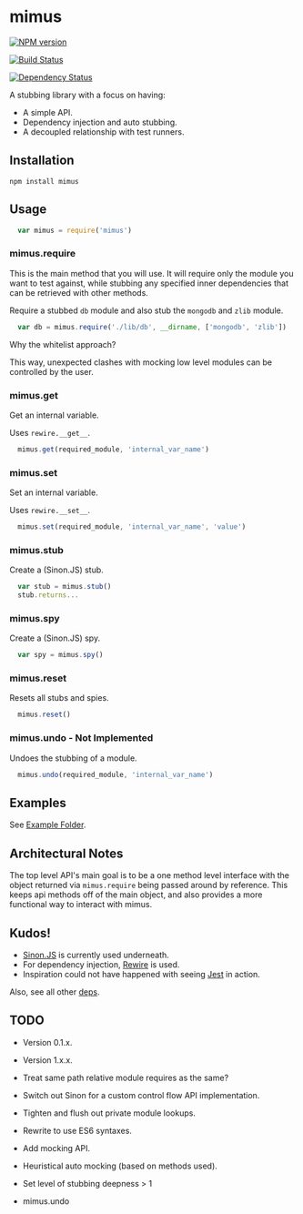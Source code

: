 mimus
=====

[![NPM version](https://badge.fury.io/js/mimus.svg)](http://badge.fury.io/js/mimus)

[![Build Status](https://drone.io/github.com/brentlintner/mimus/status.png)](https://drone.io/github.com/brentlintner/mimus/latest)

[![Dependency Status](https://david-dm.org/brentlintner/mimus.svg)](https://david-dm.org/brentlintner/mimus)

A stubbing library with a focus on having:

* A simple API.
* Dependency injection and auto stubbing.
* A decoupled relationship with test runners.

## Installation

    npm install mimus

## Usage

```javascript
  var mimus = require('mimus')
```

### mimus.require

This is the main method that you will use. It will require only the module
you want to test against, while stubbing any specified inner dependencies
that can be retrieved with other methods.

Require a stubbed `db` module and also stub the `mongodb` and `zlib` module.

```javascript
  var db = mimus.require('./lib/db', __dirname, ['mongodb', 'zlib'])
```
Why the whitelist approach?

This way, unexpected clashes with mocking low level modules can be controlled by the user.

### mimus.get

Get an internal variable.

Uses `rewire.__get__`.

```javascript
  mimus.get(required_module, 'internal_var_name')
```

### mimus.set

Set an internal variable.

Uses `rewire.__set__`.

```javascript
  mimus.set(required_module, 'internal_var_name', 'value')
```

### mimus.stub

Create a (Sinon.JS) stub.

```javascript
  var stub = mimus.stub()
  stub.returns...
```

### mimus.spy

Create a (Sinon.JS) spy.

```javascript
  var spy = mimus.spy()
```

### mimus.reset

Resets all stubs and spies.

```javascript
  mimus.reset()
```

### mimus.undo - Not Implemented

Undoes the stubbing of a module.

```javascript
  mimus.undo(required_module, 'internal_var_name')
```
## Examples

See [Example Folder](https://github.com/brentlintner/mimus/blob/master/example).

## Architectural Notes

The top level API's main goal is to be a one method level interface with the object
returned via `mimus.require` being passed around by reference. This keeps api methods off
of the main object, and also provides a more functional way to interact with mimus.

## Kudos!

* [Sinon.JS](http://sinonjs.org) is currently used underneath.
* For dependency injection, [Rewire](https://www.npmjs.org/package/rewire) is used.
* Inspiration could not have happened with seeing [Jest](http://facebook.github.io/jest/) in action.

Also, see all other [deps](https://github.com/brentlintner/mimus/blob/master/package.json).

## TODO

* Version 0.1.x.
* Version 1.x.x.

* Treat same path relative module requires as the same?
* Switch out Sinon for a custom control flow API implementation.
* Tighten and flush out private module lookups.
* Rewrite to use ES6 syntaxes.
* Add mocking API.
* Heuristical auto mocking (based on methods used).
* Set level of stubbing deepness > 1
* mimus.undo
